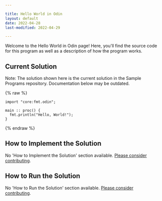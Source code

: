 ```yaml
---

title: Hello World in Odin
layout: default
date: 2022-04-28
last-modified: 2022-04-29

---
```


Welcome to the Hello World in Odin page! Here, you'll find the source code for this program as well as a description of how the program works.

## Current Solution

Note: The solution shown here is the current solution in the Sample Programs repository. Documentation below may be outdated.

{% raw %}

```Odin
import "core:fmt.odin";

main :: proc() {
  fmt.println("Hello, World!");
}

```

{% endraw %}

## How to Implement the Solution

No 'How to Implement the Solution' section available. [Please consider contributing](https://github.com/TheRenegadeCoder/sample-programs-website).

## How to Run the Solution

No 'How to Run the Solution' section available. [Please consider contributing](https://github.com/TheRenegadeCoder/sample-programs-website).